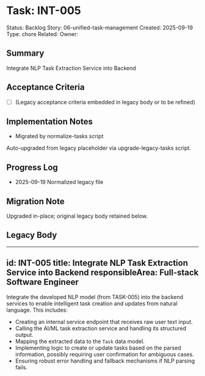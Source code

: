 # Task: INT-005
Status: Backlog
Story: 06-unified-task-management
Created: 2025-09-19
Type: chore
Related:
Owner:

## Summary
Integrate NLP Task Extraction Service into Backend

## Acceptance Criteria
- [ ] (Legacy acceptance criteria embedded in legacy body or to be refined)

## Implementation Notes
- Migrated by normalize-tasks script

Auto-upgraded from legacy placeholder via upgrade-legacy-tasks script.

## Progress Log
- 2025-09-19 Normalized legacy file

## Migration Note
Upgraded in-place; original legacy body retained below.

## Legacy Body
---
id: INT-005
title: Integrate NLP Task Extraction Service into Backend
responsibleArea: Full-stack Software Engineer
---
Integrate the developed NLP model (from TASK-005) into the backend services to enable intelligent task creation and updates from natural language. This includes:
*   Creating an internal service endpoint that receives raw user text input.
*   Calling the AI/ML task extraction service and handling its structured output.
*   Mapping the extracted data to the `Task` data model.
*   Implementing logic to create or update tasks based on the parsed information, possibly requiring user confirmation for ambiguous cases.
*   Ensuring robust error handling and fallback mechanisms if NLP parsing fails.